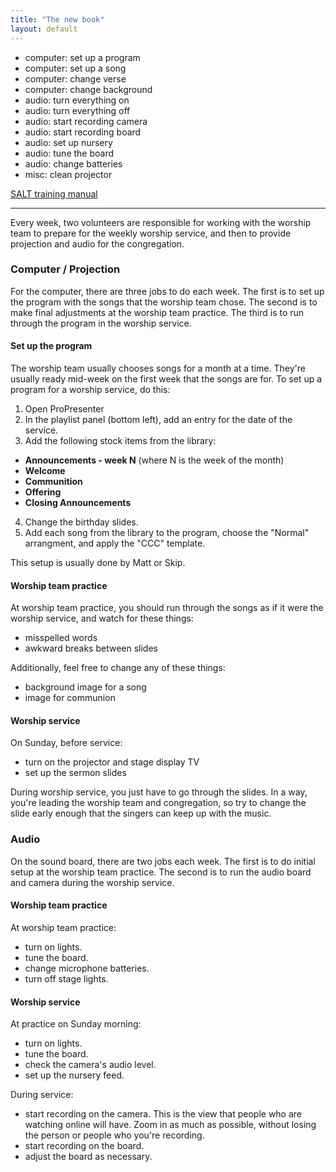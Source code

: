 ```yaml
---
title: "The new book"
layout: default
---
```


  - computer: set up a program
  - computer: set up a song
  - computer: change verse
  - computer: change background
  - audio: turn everything on
  - audio: turn everything off
  - audio: start recording camera
  - audio: start recording board
  - audio: set up nursery
  - audio: tune the board
  - audio: change batteries
  - misc: clean projector

[SALT training manual](http://www.patrickhazard.com/files/87961928.pdf)

-----

Every week, two volunteers are responsible for working with the worship team to prepare for the weekly worship service, and then to provide projection and audio for the congregation.

### Computer / Projection

For the computer, there are three jobs to do each week. The first is to set up the program with the songs that the worship team chose. The second is to make final adjustments at the worship team practice. The third is to run through the program in the worship service.

#### Set up the program

The worship team usually chooses songs for a month at a time. They're usually ready mid-week on the first week that the songs are for. To set up a program for a worship service, do this:

1. Open ProPresenter
2. In the playlist panel (bottom left), add an entry for the date of the service.
3. Add the following stock items from the library:
  * **Announcements - week N** (where N is the week of the month)
  * **Welcome**
  * **Communition**
  * **Offering**
  * **Closing Announcements**
4. Change the birthday slides.
5. Add each song from the library to the program, choose the "Normal" arrangment, and apply the "CCC" template.

This setup is usually done by Matt or Skip.

#### Worship team practice

At worship team practice, you should run through the songs as if it were the worship service, and watch for these things:

* misspelled words
* awkward breaks between slides

Additionally, feel free to change any of these things:

* background image for a song
* image for communion

#### Worship service

On Sunday, before service:

* turn on the projector and stage display TV
* set up the sermon slides

During worship service, you just have to go through the slides. In a way, you're leading the worship team and congregation, so try to change the slide early enough that the singers can keep up with the music.

### Audio

On the sound board, there are two jobs each week. The first is to do initial setup at the worship team practice. The second is to run the audio board and camera during the worship service.

#### Worship team practice

At worship team practice:

* turn on lights.
* tune the board.
* change microphone batteries.
* turn off stage lights.

#### Worship service

At practice on Sunday morning:

* turn on lights.
* tune the board.
* check the camera's audio level.
* set up the nursery feed.

During service:

* start recording on the camera. This is the view that people who are watching online will have. Zoom in as much as possible, without losing the person or people who you're recording.
* start recording on the board.
* adjust the board as necessary.
